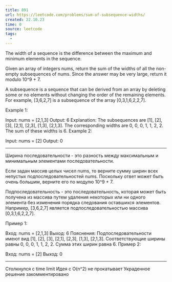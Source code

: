```yaml
---
title: 891
url: https://leetcode.com/problems/sum-of-subsequence-widths/
created: 22.10.23
time: 0
source: leetcode
tags:
  -
---
```


The width of a sequence is the difference between the maximum and minimum elements in the sequence.

Given an array of integers nums, return the sum of the widths of all the non-empty subsequences of nums. Since the answer may be very large, return it modulo 10^9 + 7.

A subsequence is a sequence that can be derived from an array by deleting some or no elements without changing the order of the remaining elements. For example, [3,6,2,7] is a subsequence of the array [0,3,1,6,2,2,7].

Example 1:

Input: nums = [2,1,3]
Output: 6
Explanation: The subsequences are [1], [2], [3], [2,1], [2,3], [1,3], [2,1,3].
The corresponding widths are 0, 0, 0, 1, 1, 2, 2.
The sum of these widths is 6.
Example 2:

Input: nums = [2]
Output: 0

---

Ширина последовательности - это разность между максимальным и минимальным элементами последовательности.

Если задан массив целых чисел nums, то верните сумму ширин всех непустых подпоследовательностей nums. Поскольку ответ может быть очень большим, верните его по модулю 10^9 + 7.

Подпоследовательность - это последовательность, которая может быть получена из массива путем удаления некоторых или ни одного элемента без изменения порядка следования оставшихся элементов. Например, [3,6,2,7] является подпоследовательностью массива [0,3,1,6,2,2,7].

Пример 1:

Вход: nums = [2,1,3]
Выход: 6
Пояснения: Подпоследовательности имеют вид [1], [2], [3], [2,1], [2,3], [1,3], [2,1,3].
Соответствующие ширины равны 0, 0, 0, 1, 1, 2, 2.
Сумма этих ширин равна 6.
Пример 2:

Вход: nums = [2]
Выход: 0

---

Столкнулся с time limit
Идея с O(n^2) не прокатывает
Украденное решение закомментировано
